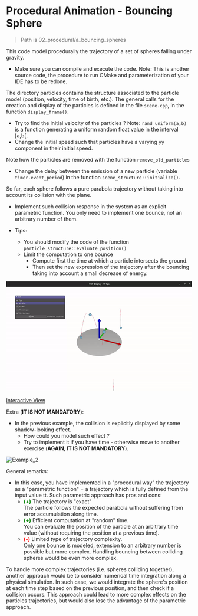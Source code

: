# Procedural Animation - Bouncing Sphere

> Path is 02_procedural/a_bouncing_spheres

This code model procedurally the trajectory of a set of spheres falling under gravity.

- Make sure you can compile and execute the code.
  Note: This is another source code, the procedure to run CMake and parameterization of your IDE has to be redone.

The directory particles contains the structure associated to the particle model (position, velocity, time of birth, etc.). The general calls for the creation and display of the particles is defined in the file `scene.cpp`, in the function `display_frame()`.

- Try to find the initial velocity of the particles ?
  Note: `rand_uniform(a,b)` is a function generating a uniform random float value in the interval \[a,b[\.
- Change the initial speed such that particles have a varying yy component in their initial speed.

Note how the particles are removed with the function `remove_old_particles`

- Change the delay between the emission of a new particle (variable `timer.event_period`) in the function `scene_structure::initialize()`.

So far, each sphere follows a pure parabola trajectory without taking into account its collision with the plane.

- Implement such collision response in the system as an explicit parametric function.
        You only need to implement one bounce, not an arbitrary number of them.

- Tips:
    - You should modify the code of the function `particle_structure::evaluate_position()`
    - Limit the computation to one bounce
        - Compute first the time at which a particle intersects the ground.
        - Then set the new expression of the trajectory after the bouncing taking into account a small decrease of energy.

![Example_1](02abouncingsol.gif)

[Interactive View](https://imagecomputing.net/course/2023_2024/inf585/lab/content/02_procedural_animation/b_sphere_bounce/web/index.html)


Extra (**IT IS NOT MANDATORY**):
- In the previous example, the collision is explicitly displayed by some shadow-looking effect.
  - How could you model such effect ?
  - Try to implement it if you have time - otherwise move to another exercise (**AGAIN, IT IS NOT MANDATORY**).

![Example_2](02abouncingsolshadow.gif)

General remarks:

- In this case, you have implemented in a "procedural way" the trajectory as a "parametric function" = a trajectory which is fully defined from the input value tt. Such parametric approach has pros and cons:
  + **<span style="color:green">(+)</span>** The trajectory is "exact"\
    The particle follows the expected parabola without suffering from error accumulation along time.
  + **<span style="color:green">(+)</span>** Efficient computation at "random" time.\
    You can evaluate the position of the particle at an arbitrary time value (without requiring the position at a previous time).
  + **<span style="color:red">(-)</span>** Limited type of trajectory complexity.\
    Only one bounce is modeled, extension to an arbitrary number is possible but more complex.
    Handling bouncing between colliding spheres would be even more complex.

To handle more complex trajectories (i.e. spheres colliding together), another approach would be to consider numerical time integration along a physical simulation. In such case, we would integrate the sphere's position at each time step based on the previous position, and then check if a collision occurs. This approach could lead to more complex effects on the particles trajectories, but would also lose the advantage of the parametric approach.

